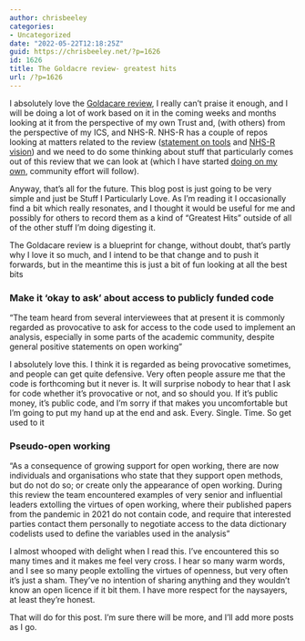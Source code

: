 ```yaml
---
author: chrisbeeley
categories:
- Uncategorized
date: "2022-05-22T12:18:25Z"
guid: https://chrisbeeley.net/?p=1626
id: 1626
title: The Goldacre review- greatest hits
url: /?p=1626
---
```


I absolutely love the [Goldacare review](https://www.gov.uk/government/publications/better-broader-safer-using-health-data-for-research-and-analysis/better-broader-safer-using-health-data-for-research-and-analysis), I really can’t praise it enough, and I will be doing a lot of work based on it in the coming weeks and months looking at it from the perspective of my own Trust and, (with others) from the perspective of my ICS, and NHS-R. NHS-R has a couple of repos looking at matters related to the review ([statement on tools](https://github.com/nhs-r-community/statements-on-tools) and [NHS-R vision](https://github.com/nhs-r-community/nhs-r_vision)) and we need to do some thinking about stuff that particularly comes out of this review that we can look at (which I have started [doing on my own](https://chrisbeeley.github.io/notebook/docs/goldacre_review/nhs-r/), community effort will follow).

Anyway, that’s all for the future. This blog post is just going to be very simple and just be Stuff I Particularly Love. As I’m reading it I occasionally find a bit which really resonates, and I thought it would be useful for me and possibly for others to record them as a kind of “Greatest Hits” outside of all of the other stuff I’m doing digesting it.

The Goldacare review is a blueprint for change, without doubt, that’s partly why I love it so much, and I intend to be that change and to push it forwards, but in the meantime this is just a bit of fun looking at all the best bits

### Make it ‘okay to ask’ about access to publicly funded code

“The team heard from several interviewees that at present it is commonly regarded as provocative to ask for access to the code used to implement an analysis, especially in some parts of the academic community, despite general positive statements on open working”

I absolutely love this. I think it is regarded as being provocative sometimes, and people can get quite defensive. Very often people assure me that the code is forthcoming but it never is. It will surprise nobody to hear that I ask for code whether it’s provocative or not, and so should you. If it’s public money, it’s public code, and I’m sorry if that makes you uncomfortable but I’m going to put my hand up at the end and ask. Every. Single. Time. So get used to it

### Pseudo-open working

“As a consequence of growing support for open working, there are now individuals and organisations who state that they support open methods, but do not do so; or create only the appearance of open working. During this review the team encountered examples of very senior and influential leaders extolling the virtues of open working, where their published papers from the pandemic in 2021 do not contain code, and require that interested parties contact them personally to negotiate access to the data dictionary codelists used to define the variables used in the analysis”

I almost whooped with delight when I read this. I’ve encountered this so many times and it makes me feel very cross. I hear so many warm words, and I see so many people extolling the virtues of openness, but very often it’s just a sham. They’ve no intention of sharing anything and they wouldn’t know an open licence if it bit them. I have more respect for the naysayers, at least they’re honest.

That will do for this post. I’m sure there will be more, and I’ll add more posts as I go.